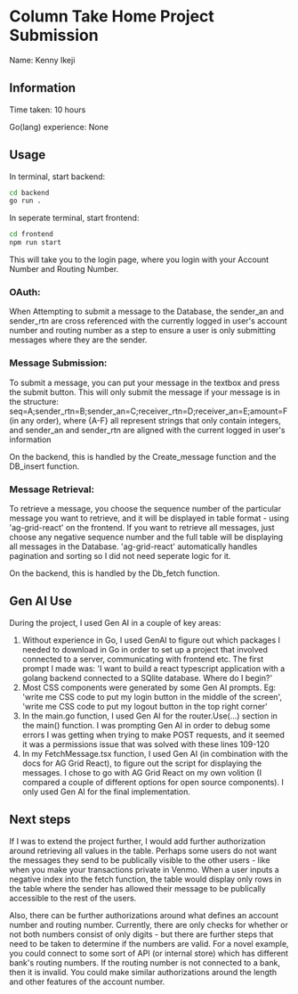 # Column Take Home Project Submission

Name: Kenny Ikeji

## Information

Time taken: 10 hours

Go(lang) experience: None

## Usage

In terminal, start backend:
```bash
cd backend
go run .
```

In seperate terminal, start frontend:
```bash
cd frontend
npm run start
```
This will take you to the login page, where you login with your Account Number and Routing Number.

### OAuth:

When Attempting to submit a message to the Database, the sender_an and sender_rtn are cross referenced with the currently logged in user's account number and routing number as a step to ensure a user is only submitting messages where they are the sender.

### Message Submission:

To submit a message, you can put your message in the textbox and press the submit button. This will only submit the message if your message is in the structure: seq=A;sender_rtn=B;sender_an=C;receiver_rtn=D;receiver_an=E;amount=F (in any order), where {A-F} all represent strings that only contain integers, and sender_an and sender_rtn are aligned with the current logged in user's information

On the backend, this is handled by the Create_message function and the DB_insert function.

### Message Retrieval:

To retrieve a message, you choose the sequence number of the particular message you want to retrieve, and it will be displayed in table format - using 'ag-grid-react' on the frontend. If you want to retrieve all messages, just choose any negative sequence number and the full table will be displaying all messages in the Database. 'ag-grid-react' automatically handles pagination and sorting so I did not need seperate logic for it.

On the backend, this is handled by the Db_fetch function.

## Gen  AI Use

During the project, I used Gen AI in a couple of key areas:
1. Without experience in Go, I used GenAI to figure out which packages I needed to download in Go in order to set up a project that involved connected to a server, communicating with frontend etc. The first prompt I made was: 'I want to build a react typescript application with a golang backend connected to a SQlite database. Where do I begin?'
2. Most CSS components were generated by some Gen AI prompts. Eg: 'write me CSS code to put my login button in the middle of the screen', 'write me CSS code to put my logout button in the top right corner'
3. In the main.go function, I used Gen AI for the router.Use(...) section in the main() function. I was prompting Gen AI in order to debug some errors I was getting when trying to make POST requests, and it seemed it was a permissions issue that was solved with these lines 109-120
4. In my FetchMessage.tsx function, I used Gen AI (in combination with the docs for AG Grid React), to figure out the script for displaying the messages. I chose to go with AG Grid React on my own volition (I compared a couple of different options for open source components). I only used Gen AI for the final implementation.

## Next steps

If I was to extend the project further, I would add further authorization around retrieving all values in the table. Perhaps some users do not want the messages they send to be publically visible to the other users - like when you make your transactions private in Venmo. When a user inputs a negative index into the fetch function, the table would display only rows in the table where the sender has allowed their message to be publically accessible to the rest of the users.

Also, there can be further authorizations around what defines an account number and routing number. Currently, there are only checks for whether or not both numbers consist of only digits - but there are further steps that need to be taken to determine if the numbers are valid. For a novel example, you could connect to some sort of API (or internal store) which has different bank's routing numbers. If the routing number is not connected to a bank, then it is invalid. You could make similar authorizations around the length and other features of the account number.
